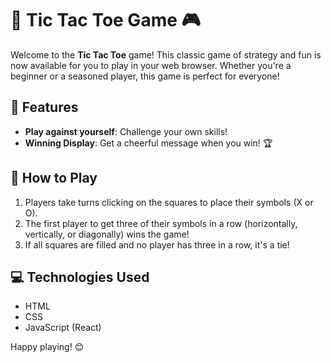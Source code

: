 # 🎉 Tic Tac Toe Game 🎮

Welcome to the **Tic Tac Toe** game! This classic game of strategy and fun is now available for you to play in your web browser. Whether you're a beginner or a seasoned player, this game is perfect for everyone! 

## 🚀 Features
- **Play against yourself**: Challenge your own skills!
- **Winning Display**: Get a cheerful message when you win! 🏆

## 📖 How to Play
1. Players take turns clicking on the squares to place their symbols (X or O).
2. The first player to get three of their symbols in a row (horizontally, vertically, or diagonally) wins the game!
3. If all squares are filled and no player has three in a row, it's a tie! 



## 💻 Technologies Used
- HTML
- CSS
- JavaScript (React)



Happy playing! 😊
